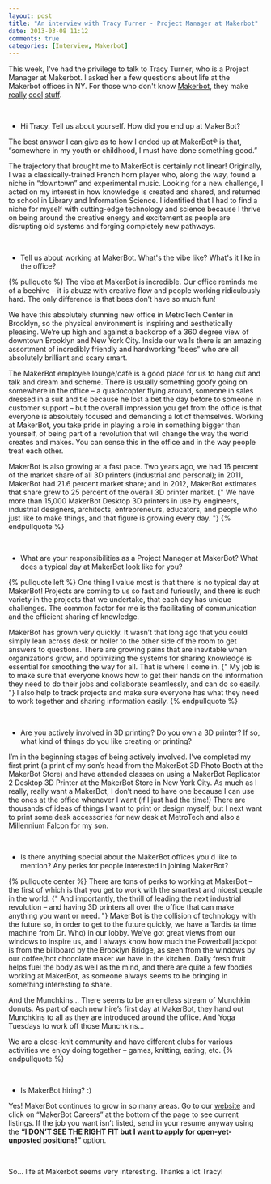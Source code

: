 ```yaml
---
layout: post
title: "An interview with Tracy Turner - Project Manager at Makerbot"
date: 2013-03-08 11:12
comments: true
categories: [Interview, Makerbot]
---
```


This week, I've had the privilege to talk to Tracy Turner, who is a Project Manager at Makerbot. I asked her a few questions about life at the Makerbot offices in NY. For those who don't know [Makerbot](http://www.makerbot.com/), they make [really](http://store.makerbot.com/replicator.html) [cool](http://store.makerbot.com/replicator2.html) [stuff](https://store.makerbot.com/replicator2x.html).

<!-- more -->

<br/>

+ Hi Tracy. Tell us about yourself. How did you end up at MakerBot?

The best answer I can give as to how I ended up at MakerBot® is that, “somewhere in my 
youth or childhood, I must have done something good.”

The trajectory that brought me to MakerBot is certainly not linear! Originally, I was a 
classically-trained French horn player who, along the way, found a niche in “downtown” and 
experimental music. Looking for a new challenge, I acted on my interest in how knowledge is 
created and shared, and returned to school in Library and Information Science. I identified 
that I had to find a niche for myself with cutting-edge technology and science because I thrive 
on being around the creative energy and excitement as people are disrupting old systems 
and forging completely new pathways.

<br/>

+ Tell us about working at MakerBot. What's the vibe like? What's it like in the office?

{% pullquote %}
The vibe at MakerBot is incredible. Our office reminds me of a beehive – it is abuzz with 
creative flow and people working ridiculously hard. The only difference is that bees don’t have 
so much fun! 

We have this absolutely stunning new office in MetroTech Center in Brooklyn, so the physical 
environment is inspiring and aesthetically pleasing. We’re up high and against a backdrop of 
a 360 degree view of downtown Brooklyn and New York City. Inside our walls there is an 
amazing assortment of incredibly friendly and hardworking “bees” who are all absolutely 
brilliant and scary smart.

The MakerBot employee lounge/café is a good place for us to hang out and talk and dream and scheme. There is usually something goofy going on somewhere in the office – a quadocopter flying around, someone in sales dressed in a suit and tie because he lost a bet the day before to someone in customer support – but the overall impression you get from the  office is that everyone is absolutely focused and demanding a lot of themselves. Working at MakerBot, you take pride in playing a role in something bigger than yourself, of being part of a revolution that will change the way the world creates and makes. You can sense this in the office and in the way people treat each other.

MakerBot is also growing at a fast pace. Two years ago, we had 16 percent of the market 
share of all 3D printers (industrial and personal); in 2011, MakerBot had 21.6 percent market 
share; and in 2012, MakerBot estimates that share grew to 25 percent of the overall 3D 
printer market. {" We have more than 15,000 MakerBot Desktop 3D printers in use by 
engineers, industrial designers, architects, entrepreneurs, educators, and people who just like 
to make things, and that figure is growing every day. "}
{% endpullquote %}

<br/>

+ What are your responsibilities as a Project Manager at MakerBot? What does a 
typical day at MakerBot look like for you?

{% pullquote left %}
One thing I value most is that there is no typical day at MakerBot! Projects are coming to us 
so fast and furiously, and there is such variety in the projects that we undertake, that each 
day has unique challenges. The common factor for me is the facilitating of communication 
and the efficient sharing of knowledge.

MakerBot has grown very quickly. It wasn’t that long ago that you could simply lean across desk or holler to the other side of the room to get answers to questions. There are growing pains that are inevitable when organizations grow, and optimizing the systems for sharing knowledge is essential for smoothing the way for all. That is where I come in. {" My job is to make sure that everyone knows how to get their hands on the information they need to do their jobs and collaborate seamlessly, and can do so easily. "} I also help to track projects and make sure everyone has what they need to work together and sharing information easily. 
{% endpullquote %}

<br/>

+ Are you actively involved in 3D printing? Do you own a 3D printer? If so, what kind of 
things do you like creating or printing?

I’m in the beginning stages of being actively involved. I’ve completed my first print (a print of 
my son’s head from the MakerBot 3D Photo Booth at the MakerBot Store) and have attended 
classes on using a MakerBot Replicator 2 Desktop 3D Printer at the MakerBot Store in New 
York City. As much as I really, really want a MakerBot, I don’t need to have one because I 
can use the ones at the office whenever I want (if I just had the time!) There are thousands of 
ideas of things I want to print or design myself, but I next want to print some desk accessories 
for new desk at MetroTech and also a Millennium Falcon for my son.

<br/>

+ Is there anything special about the MakerBot offices you'd like to mention? Any 
perks for people interested in joining MakerBot?

{% pullquote center %}
There are tons of perks to working at MakerBot – the first of which is that you get to work with 
the smartest and nicest people in the world. {" And importantly, the thrill of leading the next 
industrial revolution – and having 3D printers all over the office that can make anything you 
want or need. "} MakerBot is the collision of technology with the future so, in order to get to the 
future quickly, we have a Tardis (a time machine from Dr. Who) in our lobby. We’ve got great 
views from our windows to inspire us, and I always know how much the Powerball jackpot is 
from the billboard by the Brooklyn Bridge, as seen from the windows by our coffee/hot 
chocolate maker we have in the kitchen. Daily fresh fruit helps fuel the body as well as the 
mind, and there are quite a few foodies working at MakerBot, as someone always seems to 
be bringing in something interesting to share.

And the Munchkins... There seems to be an endless stream of Munchkin donuts. As part of 
each new hire’s first day at MakerBot, they hand out Munchkins to all as they are introduced 
around the office. And Yoga Tuesdays to work off those Munchkins...

We are a close-knit community and have different clubs for various activities we enjoy doing 
together – games, knitting, eating, etc.
{% endpullquote %}

<br/>

+ Is MakerBot hiring? :)

Yes! MakerBot continues to grow in so many areas. Go to our [website](http://www.makerbot.com/) and click on “MakerBot Careers” at the bottom of the page to see  current listings. If the job you want isn’t listed, send in your resume anyway using the __“I DON’T SEE THE RIGHT FIT but I want to apply for open-yet-unposted positions!”__ option.

<br/>

So... life at Makerbot seems very interesting. Thanks a lot Tracy!
